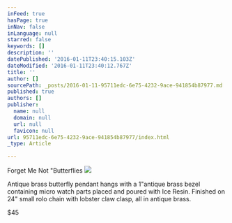 ```yaml
---
inFeed: true
hasPage: true
inNav: false
inLanguage: null
starred: false
keywords: []
description: ''
datePublished: '2016-01-11T23:40:15.103Z'
dateModified: '2016-01-11T23:40:12.767Z'
title: ''
author: []
sourcePath: _posts/2016-01-11-95711edc-6e75-4232-9ace-941854b87977.md
published: true
authors: []
publisher:
  name: null
  domain: null
  url: null
  favicon: null
url: 95711edc-6e75-4232-9ace-941854b87977/index.html
_type: Article

---
```

Forget Me Not "Butterflies
![](https://s3-us-west-2.amazonaws.com/the-grid-img/p/b39ef769b844d61f3fb15b58c1c6c52a294be974.jpg)

Antique brass butterfly pendant hangs with a 1"antique brass bezel containing micro watch parts placed and poured with Ice Resin.  Finished on 24" small rolo chain with lobster claw clasp, all in antique brass.

$45